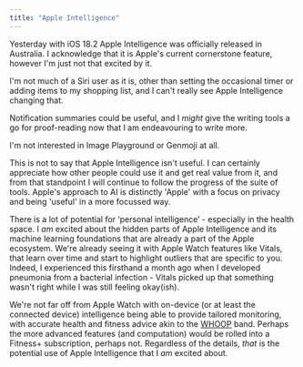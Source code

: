 ```yaml
---
title: "Apple Intelligence"
---
```


Yesterday with iOS 18.2 Apple Intelligence was officially released in Australia. I acknowledge that it is Apple's current cornerstone feature, however I'm just not that excited by it.

I'm not much of a Siri user as it is, other than setting the occasional timer or adding items to my shopping list, and I can't really see Apple Intelligence changing that.

Notification summaries could be useful, and I _might_ give the writing tools a go for proof-reading now that I am endeavouring to write more.

I'm not interested in Image Playground or Genmoji at all.

This is not to say that Apple Intelligence isn't useful. I can certainly appreciate how other people could use it and get real value from it, and from that standpoint I will continue to follow the progress of the suite of tools. Apple's approach to AI is distinctly 'Apple' with a focus on privacy and being 'useful' in a more focussed way.

There is a lot of potential for ‘personal intelligence’ - especially in the health space. I _am_ excited about the hidden parts of Apple Intelligence and its machine learning foundations that are already a part of the Apple ecosystem. We're already seeing it with Apple Watch features like Vitals, that learn over time and start to highlight outliers that are specific to you. Indeed, I experienced this firsthand a month ago when I developed pneumonia from a bacterial infection - Vitals picked up that something wasn't right while I was still feeling okay(ish).

We're not far off from Apple Watch with on-device (or at least the connected device) intelligence being able to provide tailored monitoring, with accurate health and fitness advice akin to the [WHOOP](https://www.whoop.com) band. Perhaps the more advanced features (and computation) would be rolled into a Fitness+ subscription, perhaps not. Regardless of the details, _that_ is the potential use of Apple Intelligence that I _am_ excited about.
